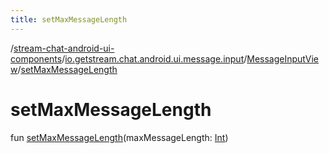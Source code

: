 ```yaml
---
title: setMaxMessageLength
---
```

/[stream-chat-android-ui-components](../../index.md)/[io.getstream.chat.android.ui.message.input](../index.md)/[MessageInputView](index.md)/[setMaxMessageLength](setMaxMessageLength.md)  
  
  
  
# setMaxMessageLength  
fun [setMaxMessageLength](setMaxMessageLength.md)(maxMessageLength: [Int](https://kotlinlang.org/api/latest/jvm/stdlib/kotlin/-int/index.html))
